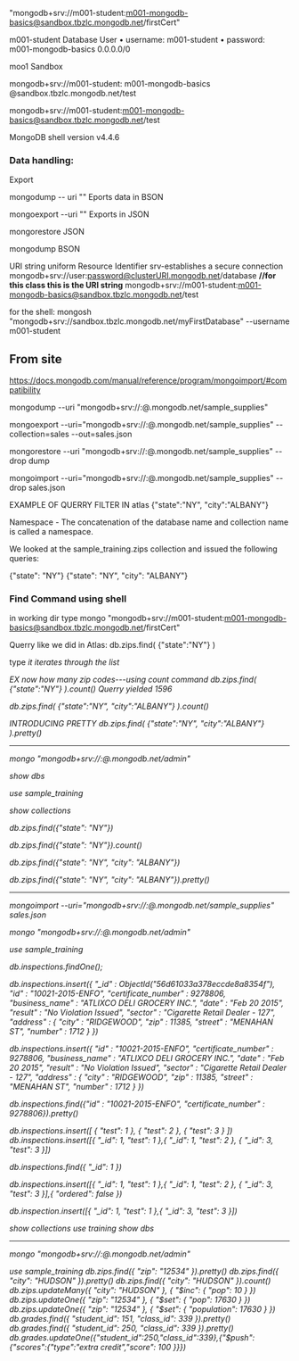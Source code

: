 "mongodb+srv://m001-student:m001-mongodb-basics@sandbox.tbzlc.mongodb.net/firstCert" 
 
 m001-student
Database User
•	username: m001-student
•	password: m001-mongodb-basics
0.0.0.0/0

moo1 Sandbox

mongodb+srv://m001-student: m001-mongodb-basics @sandbox.tbzlc.mongodb.net/test


mongodb+srv://m001-student:m001-mongodb-basics@sandbox.tbzlc.mongodb.net/test

MongoDB shell version v4.4.6




### Data handling:

Export

mongodump -- uri "<Atlas Cluster URI>"
Eports data in BSON

mongoexport --uri "<Atlas Cluster URI>"
Exports in JSON

mongorestore
JSON

mongodump
BSON

URI string
uniform Resource Identifier
srv-establishes a secure connection
mongodb+srv://user:password@clusterURI.mongodb.net/database
**//for this class this is the URI string**
  mongodb+srv://m001-student:m001-mongodb-basics@sandbox.tbzlc.mongodb.net/test

for the shell:
mongosh "mongodb+srv://sandbox.tbzlc.mongodb.net/myFirstDatabase" --username m001-student

## From site

https://docs.mongodb.com/manual/reference/program/mongoimport/#compatibility

mongodump --uri "mongodb+srv://<your username>:<your password>@<your cluster>.mongodb.net/sample_supplies"

mongoexport --uri="mongodb+srv://<your username>:<your password>@<your cluster>.mongodb.net/sample_supplies" --collection=sales --out=sales.json

mongorestore --uri "mongodb+srv://<your username>:<your password>@<your cluster>.mongodb.net/sample_supplies"  --drop dump

mongoimport --uri="mongodb+srv://<your username>:<your password>@<your cluster>.mongodb.net/sample_supplies" --drop sales.json



EXAMPLE OF QUERRY FILTER IN atlas
{"state":"NY", "city":"ALBANY"}

Namespace - The concatenation of the database name and collection name is called a namespace.

We looked at the sample_training.zips collection and issued the following queries:

{"state": "NY"}
{"state": "NY", "city": "ALBANY"}


### Find Command using shell

in working dir type 
mongo "mongodb+srv://m001-student:m001-mongodb-basics@sandbox.tbzlc.mongodb.net/firstCert"

Querry like we did in Atlas:
db.zips.find( {"state":"NY"} )

type <em>it<em>  iterates through the list

EX now how many zip codes---using count command
db.zips.find( {"state":"NY"} ).count()
Querry yielded 1596

db.zips.find( {"state":"NY", "city":"ALBANY"} ).count()

INTRODUCING PRETTY
db.zips.find( {"state":"NY", "city":"ALBANY"} ).pretty()


____________________________
mongo "mongodb+srv://<username>:<password>@<cluster>.mongodb.net/admin"

show dbs

use sample_training

show collections

db.zips.find({"state": "NY"})

db.zips.find({"state": "NY"}).count()

db.zips.find({"state": "NY", "city": "ALBANY"})

db.zips.find({"state": "NY", "city": "ALBANY"}).pretty()
___________________



mongoimport --uri="mongodb+srv://<username>:<password>@<cluster>.mongodb.net/sample_supplies" sales.json

mongo "mongodb+srv://<username>:<password>@<cluster>.mongodb.net/admin"

use sample_training

db.inspections.findOne();

db.inspections.insert({
      "_id" : ObjectId("56d61033a378eccde8a8354f"),
      "id" : "10021-2015-ENFO",
      "certificate_number" : 9278806,
      "business_name" : "ATLIXCO DELI GROCERY INC.",
      "date" : "Feb 20 2015",
      "result" : "No Violation Issued",
      "sector" : "Cigarette Retail Dealer - 127",
      "address" : {
              "city" : "RIDGEWOOD",
              "zip" : 11385,
              "street" : "MENAHAN ST",
              "number" : 1712
         }
  })

db.inspections.insert({
      "id" : "10021-2015-ENFO",
      "certificate_number" : 9278806,
      "business_name" : "ATLIXCO DELI GROCERY INC.",
      "date" : "Feb 20 2015",
      "result" : "No Violation Issued",
      "sector" : "Cigarette Retail Dealer - 127",
      "address" : {
              "city" : "RIDGEWOOD",
              "zip" : 11385,
              "street" : "MENAHAN ST",
              "number" : 1712
         }
  })

db.inspections.find({"id" : "10021-2015-ENFO", "certificate_number" : 9278806}).pretty()

db.inspections.insert([ { "test": 1 }, { "test": 2 }, { "test": 3 } ])
db.inspections.insert([{ "_id": 1, "test": 1 },{ "_id": 1, "test": 2 },
                       { "_id": 3, "test": 3 }])

  db.inspections.find({ "_id": 1 })
                 
                       
db.inspections.insert([{ "_id": 1, "test": 1 },{ "_id": 1, "test": 2 },
                       { "_id": 3, "test": 3 }],{ "ordered": false })

db.inspection.insert([{ "_id": 1, "test": 1 },{ "_id": 3, "test": 3 }])

show collections
use training
show dbs
____________________________________________________________________________

mongo "mongodb+srv://<username>:<password>@<cluster>.mongodb.net/admin"

use sample_training
db.zips.find({ "zip": "12534" }).pretty()
db.zips.find({ "city": "HUDSON" }).pretty()
db.zips.find({ "city": "HUDSON" }).count()
db.zips.updateMany({ "city": "HUDSON" }, { "$inc": { "pop": 10 } })
db.zips.updateOne({ "zip": "12534" }, { "$set": { "pop": 17630 } })
db.zips.updateOne({ "zip": "12534" }, { "$set": { "population": 17630 } })
db.grades.find({ "student_id": 151, "class_id": 339 }).pretty()
db.grades.find({ "student_id": 250, "class_id": 339 }).pretty()
db.grades.updateOne({"student_id":250,"class_id":339},{"$push":{"scores":{"type":"extra credit","score": 100 }}})


